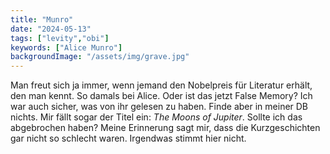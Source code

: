 ```yaml
---
title: "Munro"
date: "2024-05-13"
tags: ["levity","obi"]
keywords: ["Alice Munro"]
backgroundImage: "/assets/img/grave.jpg"
---
```

Man freut sich ja immer, wenn jemand den Nobelpreis für Literatur erhält, den man kennt. So damals bei Alice. Oder ist das jetzt False Memory? Ich war auch sicher, was von ihr gelesen zu haben. Finde aber in meiner DB nichts. Mir fällt sogar der Titel ein: *The Moons of Jupiter*. Sollte ich das abgebrochen haben? Meine Erinnerung sagt mir, dass die Kurzgeschichten gar nicht so schlecht waren. Irgendwas stimmt hier nicht.